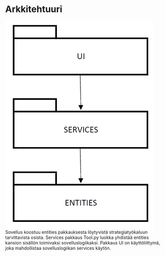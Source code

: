 # Arkkitehtuuri
![Tässä on sovelluksen pakkauskaavio.](https://github.com/ogvirtan/ot-harjoitustyo/blob/master/dokumentaatio/package_diagram.PNG)
Sovellus koostuu entities pakkauksesta löytyvistä strategiatyökaluun tarvittavista osista. Services pakkaus Tool.py luokka yhdistää entities kansion sisällön toimivaksi sovelluslogiikaksi. Pakkaus UI on käyttöliittymä, joka mahdollistaa sovelluslogiikan services käytön.
